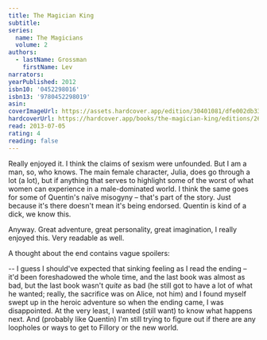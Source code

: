 ```yaml
---
title: The Magician King
subtitle:
series:
  name: The Magicians
  volume: 2
authors:
  - lastName: Grossman
    firstName: Lev
narrators:
yearPublished: 2012
isbn10: '0452298016'
isbn13: '9780452298019'
asin:
coverImageUrl: https://assets.hardcover.app/edition/30401081/dfe002db332d16f0b1cff9575436b7b232a399bb.jpeg
hardcoverUrl: https://hardcover.app/books/the-magician-king/editions/26929882
read: 2013-07-05
rating: 4
reading: false
---
```


Really enjoyed it. I think the claims of sexism were unfounded. But I am a man, so, who knows. The main female character, Julia, does go through a lot (a lot), but if anything that serves to highlight some of the worst of what women can experience in a male-dominated world. I think the same goes for some of Quentin's naïve misogyny – that's part of the story. Just because it's there doesn't mean it's being endorsed. Quentin is kind of a dick, we know this.

Anyway. Great adventure, great personality, great imagination, I really enjoyed this. Very readable as well.

A thought about the end contains vague spoilers:

--
I guess I should've expected that sinking feeling as I read the ending – it'd been foreshadowed the whole time, and the last book was almost as bad, but the last book wasn't _quite_ as bad (he still got to have a lot of what he wanted; really, the sacrifice was on Alice, not him) and I found myself swept up in the heroic adventure so when the ending came, I was disappointed. At the very least, I wanted (still want) to know what happens next. And (probably like Quentin) I'm still trying to figure out if there are any loopholes or ways to get to Fillory or the new world.
